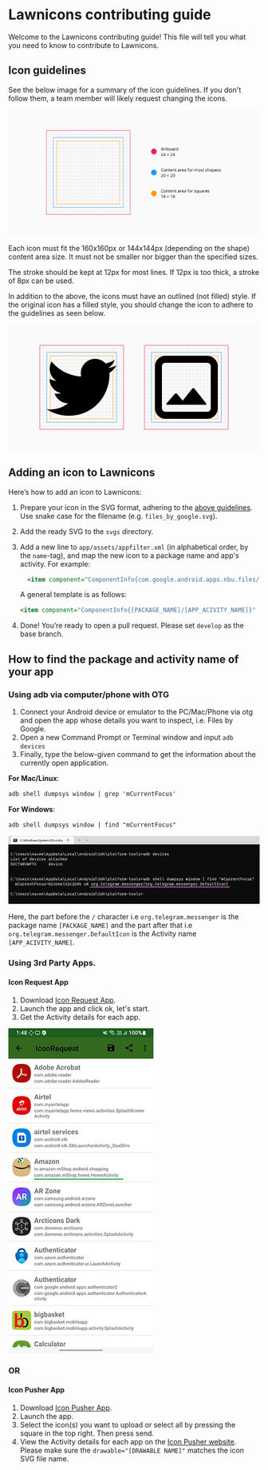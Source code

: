 # Lawnicons contributing guide
Welcome to the Lawnicons contributing guide! This file will tell you  what you need to know to contribute to Lawnicons.

## Icon guidelines
See the below image for a summary of the icon guidelines. If you don't follow them, a team member will likely request changing the icons.

![](./contributing-image-1.png)

Each icon must fit the 160x160px or 144x144px (depending on the shape) content area size. It must not be smaller nor bigger than the specified sizes.

The stroke should be kept at 12px for most lines. If 12px is too thick, a stroke of 8px can be used.

In addition to the above, the icons must have an outlined (not filled) style. If the original icon has a filled style, you should change the icon to adhere to the guidelines as seen below.

![](./contributing-image-2.png)

## Adding an icon to Lawnicons
Here’s how to add an icon to&nbsp;Lawnicons:

1. Prepare your icon in the SVG format, adhering to the [above guidelines](#icon-guidelines). Use snake case for the filename (e.g.&nbsp;`files_by_google.svg`).

1. Add the ready SVG to the `svgs`&nbsp;directory.


1. Add a new line to `app/assets/appfilter.xml` (in alphabetical order, by the `name`-tag), and map the new icon to a package name and app's activity. For&nbsp;example:

    ```xml
      <item component="ComponentInfo{com.google.android.apps.nbu.files/com.google.android.apps.nbu.files.home.HomeActivity}" drawable="files_by_google" name="Files by Google"/> 
    ```

    A general template is as&nbsp;follows:

    ```xml
    <item component="ComponentInfo{[PACKAGE_NAME]/[APP_ACIVITY_NAME]}" drawable="[DRAWABLE NAME]" name="[APP NAME]"/> 
    ```
1. Done! You’re ready to open a pull request. Please set `develop` as the base&nbsp;branch.

## How to find the package and activity name of your app


### Using adb via computer/phone with OTG

  1. Connect your Android device or emulator to the PC/Mac/Phone via otg and open the app whose details you want to inspect, i.e. Files by Google.
  1. Open a new Command Prompt or Terminal window and input `adb devices`
  1. Finally, type the below-given command to get the information about the currently open application.

  **For Mac/Linux**:

  ```xml
  adb shell dumpsys window | grep 'mCurrentFocus'  
  ```

  **For Windows**:

  ```xml
  adb shell dumpsys window | find "mCurrentFocus"
  ```
  ![](./contributing-image-5.png)

  Here, the part before the `/` character i.e `org.telegram.messenger` is the package name `[PACKAGE_NAME]` and the part after that i.e `org.telegram.messenger.DefaultIcon` is the Activity name `[APP_ACIVITY_NAME]`.

### Using 3rd Party Apps.
#### Icon Request App
  1. Download [Icon Request App](https://github.com/Kaiserdragon2/IconRequest/releases). 
  2. Launch the app and click ok, let's start.
  3. Get the Activity details for each app.

  ![](./contributing-image-6.png)
  
  ### OR
  
  #### Icon Pusher App
   1. Download [Icon Pusher App](https://play.google.com/store/apps/details?id=dev.southpaw.iconpusher&hl=en&gl=US).
   2. Launch the app.
   3. Select the icon(s) you want to upload or select all by pressing the square in the top right. Then press send.
   4. View the Activity details for each app on the [Icon Pusher website](https://iconpusher.com/). Please make sure the `drawable="[DRAWABLE NAME]"` matches the icon SVG file name.
